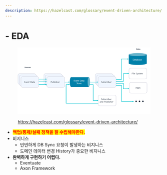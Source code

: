 ```yaml
---
description: https://hazelcast.com/glossary/event-driven-architecture/
---
```


# - EDA

<figure><img src="../../../../../.gitbook/assets/image (2).png" alt=""><figcaption><p><a href="https://hazelcast.com/glossary/event-driven-architecture/">https://hazelcast.com/glossary/event-driven-architecture/</a></p></figcaption></figure>

* <mark style="color:red;">**백업/통제/실패 정책을 잘 수립해야한다.**</mark>
* 비지니스&#x20;
  * 빈번하게 DB Sync 요청이 발생하는 비지니스
  * 도메인 데이터 변경 History가 중요한 비지니스
* **완벽하게 구현하기 어렵다.**
  * Eventuate
  * Axon Framework

